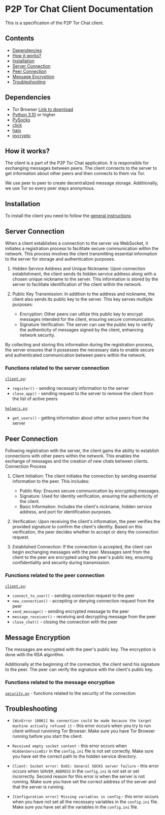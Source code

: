 # P2P Tor Chat Client Documentation

This is a specification of the P2P Tor Chat client.

## Contents

- [Dependencies](#dependencies)
- [How it works?](#how-it-works)
- [Installation](#installation)
- [Server Connection](#server-connection)
- [Peer Connection](#peer-connection)
- [Message Encryption](#message-encryption)
- [Troubleshooting](#troubleshooting)

## Dependencies

- Tor Browser [Link to download](https://www.torproject.org/download/)
- [Python 3.10](https://www.python.org/downloads/) or higher
- [PySocks](https://pypi.org/project/PySocks/)
- [click](https://pypi.org/project/click/)
- [halo](https://pypi.org/project/halo/)
- [pycrypto](https://pypi.org/project/pycrypto/)


## How it works?

The client is a part of the P2P Tor Chat application. It is responsible for exchanging messages between peers. The client connects to the server to get information about other peers and then connects to them via Tor.

We use peer to peer to create decentralized message storage. Additionally, we use Tor so every peer stays anonymous.

## Installation

To install the client you need to follow the [general instructions](https://github.com/TomaszAgent/Peer2Peer-with-tor/blob/main/docs/INSTALL.md)

## Server Connection

When a client establishes a connection to the server via WebSocket, it initiates a registration process to facilitate secure communication within the network. This process involves the client transmitting essential information to the server for storage and authentication purposes.

1. Hidden Service Address and Unique Nickname: Upon connection establishment, the client sends its hidden service address along with a chosen unique nickname to the server. This information is stored by the server to facilitate identification of the client within the network.

2. Public Key Transmission: In addition to the address and nickname, the client also sends its public key to the server. This key serves multiple purposes:
    - Encryption: Other peers can utilize this public key to encrypt messages intended for the client, ensuring secure communication.
    - Signature Verification: The server can use the public key to verify the authenticity of messages signed by the client, enhancing network security.

By collecting and storing this information during the registration process, the server ensures that it possesses the necessary data to enable secure and authenticated communication between peers within the network.

### Functions related to the server connection

[`client.py`](https://github.com/TomaszAgent/Peer2Peer-with-tor/blob/main/client/client.py):
- `register()` - sending necessary information to the server
- `close_app()` - sending request to the server to remove the client from the list of active peers

[`helpers.py`](https://github.com/TomaszAgent/Peer2Peer-with-tor/blob/main/client/helpers.py):
- `get_users()` - getting information about other active peers from the server

## Peer Connection

Following registration with the server, the client gains the ability to establish connections with other peers within the network. This enables the exchange of messages and the creation of new chats between clients.
Connection Process

1. Client Initiation: The client initiates the connection by sending essential information to the peer. This includes:
    - Public Key: Ensures secure communication by encrypting messages.
    - Signature: Used for identity verification, ensuring the authenticity of the client.
    - Basic Information: Includes the client's nickname, hidden service address, and port for identification purposes.

2. Verification: Upon receiving the client's information, the peer verifies the provided signature to confirm the client's identity. Based on this verification, the peer decides whether to accept or deny the connection request.

3. Established Connection: If the connection is accepted, the client can begin exchanging messages with the peer. Messages sent from the client to the peer are encrypted using the peer's public key, ensuring confidentiality and security during transmission.

### Functions related to the peer connection

[`client.py`](https://github.com/TomaszAgent/Peer2Peer-with-tor/blob/main/client/client.py):
- `connect_to_user()` - sending connection request to the peer
- `new_connection()` - accepting or denying connection request from the peer
- `send_message()` - sending encrypted message to the peer
- `message_receiver()` - receiving and decrypting message from the peer
- `close_chat()` - closing the connection with the peer


## Message Encryption

The messages are encrypted with the peer's public key. The encryption is done with the RSA algorithm.

Additionally at the beginning of the connection, the client send his signature to the peer. The peer can verify the signature with the client's public key.

### Functions related to the message encryption
[`security.py`](https://github.com/TomaszAgent/Peer2Peer-with-tor/blob/main/client/security.py) - functions related to the security of the connection

## Troubleshooting

- `[WinError 10061] No connection could be made because the target machine actively refused it` - this error occurs when you try to run client without runnining Tor Browser. Make sure you have Tor Browser running before you start the client.

- `Received empty socket content` - this error occurs when `HiddenServiceDir` in the `config.ini` file is not set correctly. Make sure you have set the correct path to the hidden service directory.

- `Client: Socket error: 0x01: General SOCKS server failure` - this error occurs when `SERVER_ADDRESS` in the `config.ini` is not set or set incorrectly. Second reason for this error is when the server is not running. Make sure you have set the correct address of the server and that the server is running.

- `[Configuration error] Missing variables in config` - this error occurs when you have not set all the necessary variables in the `config.ini` file. Make sure you have set all the variables in the `config.ini` file.
